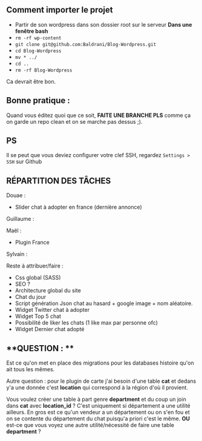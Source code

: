 Comment importer le projet
--

* Partir de son wordpress dans son dossier root sur le serveur
**Dans une fenêtre bash**
* `rm -rf wp-content`
* `git clone git@github.com:Baldrani/Blog-Wordpress.git`
* `cd Blog-Wordpress`
* `mv * ../`
* `cd ..`
* `rm -rf Blog-Wordpress`

Ca devrait être bon.

Bonne pratique : 
--
Quand vous éditez quoi que ce soit, **FAITE UNE BRANCHE PLS** comme ça on garde un repo clean et on se marche pas dessus ;).

PS
--
Il se peut que vous deviez configurer votre clef SSH, regardez `Settings > SSH` sur Github


**RÉPARTITION DES TÂCHES**
--

Douae : 
* Slider chat à adopter en france (dernière annonce)

Guillaume : 

Maël :
* Plugin France

Sylvain : 

Reste à attribuer/faire : 
* Css global (SASS)
* SEO ?
* Architecture global du site
* Chat du jour
* Script génération Json chat au hasard + google image + nom aléatoire.
* Widget Twitter chat à adopter
* Widget Top 5 chat
* Possibilité de liker les chats (1 like max par personne ofc)
* Widget Dernier chat adopté

**QUESTION : **
--

Est ce qu'on met en place des migrations  pour les databases histoire qu'on ait tous les mêmes.

Autre question : pour le plugin de carte j'ai besoin d'une table **cat** et dedans y'a une donnée c'est **location** qui correspond à la région d'où il provient.

Vous voulez créer une table à part genre **department**  et du coup un join dans **cat** avec **location_id** ? C'est uniquement si département a une utilité ailleurs. En gros est ce qu'un vendeur a un département ou on s'en fou et on se contente du département du chat puisqu'a priori c'est le même. **OU** est-ce que vous voyez une autre utilité/nécessité de faire une table **department** ?
